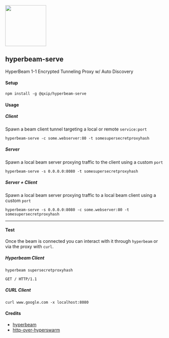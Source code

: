 <img src="https://hypercore-protocol.org/images/hypercore-protocol.png" width=130>

## hyperbeam-serve
HyperBeam 1-1 Encrypted Tunneling Proxy w/ Auto Discovery

#### Setup
```
npm install -g @qxip/hyperbeam-serve
```

#### Usage
##### Client
Spawn a beam client tunnel targeting a local or remote `service:port`
```
hyperbeam-serve -c some.webserver:80 -t somesupersecretproxyhash
```

##### Server
Spawn a local beam server proxying traffic to the client using a custom `port`
```
hyperbeam-serve -s 0.0.0.0:8080 -t somesupersecretproxyhash
```

##### Server + Client
Spawn a local beam server proxying traffic to a local beam client using a custom `port`
```
hyperbeam-serve -s 0.0.0.0:8080 -c some.webserver:80 -t somesupersecretproxyhash
```

---------

#### Test
Once the  beam is connected you can interact with it through `hyperbeam` or via the proxy with `curl`.

##### Hyperbeam Client
```
hyperbeam supersecretproxyhash
```
```
GET / HTTP/1.1

```
##### CURL Client
```
curl www.google.com -x localhost:8080
```


#### Credits
* [hyperbeam](https://github.com/mafintosh/hyperbeam)
* [http-over-hyperswarm](https://github.com/ameba23/http-over-hyperswarm)
